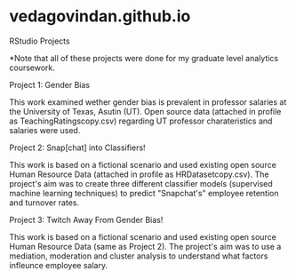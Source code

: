 # vedagovindan.github.io
RStudio Projects 

*Note that all of these projects were done for my graduate level analytics coursework. 

Project 1: Gender Bias 

This work examined wether gender bias is prevalent in professor salaries at the University of Texas, Asutin (UT). Open source data (attached in profile as TeachingRatingscopy.csv) regarding UT professor charateristics and salaries were used. 

Project 2: Snap[chat] into Classifiers!

This work is based on a fictional scenario and used existing open source Human Resource Data (attached in profile as HRDatasetcopy.csv). The project's aim was to create three different classifier models (supervised machine learning techniques) to predict "Snapchat's" employee retention and turnover rates. 

Project 3: Twitch Away From Gender Bias!

This work is based on a fictional scenario and used existing open source Human Resource Data (same as Project 2). The project's aim was to use a mediation, moderation and cluster analysis to understand what factors infleunce employee salary. 
